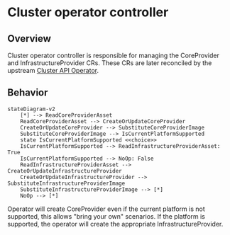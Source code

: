 # Cluster operator controller

## Overview

Cluster operator controller is responsible for managing the CoreProvider and InfrastructureProvider CRs.
These CRs are later reconciled by the upstream [Cluster API Operator](https://github.com/kubernetes-sigs/cluster-api-operator).

## Behavior

```mermaid
stateDiagram-v2
    [*] --> ReadCoreProviderAsset
    ReadCoreProviderAsset --> CreateOrUpdateCoreProvider
    CreateOrUpdateCoreProvider --> SubstituteCoreProviderImage
    SubstituteCoreProviderImage --> IsCurrentPlatformSupported
    state IsCurrentPlatformSupported <<choice>>
    IsCurrentPlatformSupported --> ReadInfrastructureProviderAsset: True
    IsCurrentPlatformSupported --> NoOp: False
    ReadInfrastructureProviderAsset --> CreateOrUpdateInfrastructureProvider
    CreateOrUpdateInfrastructureProvider --> SubstituteInfrastructureProviderImage
    SubstituteInfrastructureProviderImage --> [*]
    NoOp --> [*]
```

Operator will create CoreProvider even if the current platform is not supported, this allows "bring your own" 
scenarios. If the platform is supported, the operator will create the appropriate InfrastructureProvider.
